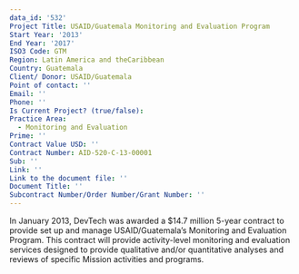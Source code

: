 ```yaml
---
data_id: '532'
Project Title: USAID/Guatemala Monitoring and Evaluation Program
Start Year: '2013'
End Year: '2017'
ISO3 Code: GTM
Region: Latin America and theCaribbean
Country: Guatemala
Client/ Donor: USAID/Guatemala
Point of contact: ''
Email: ''
Phone: ''
Is Current Project? (true/false): 
Practice Area:
  - Monitoring and Evaluation
Prime: ''
Contract Value USD: ''
Contract Number: AID-520-C-13-00001
Sub: ''
Link: ''
Link to the document file: ''
Document Title: ''
Subcontract Number/Order Number/Grant Number: ''
---
```


In January 2013, DevTech was awarded a $14.7 million 5-year contract to provide set up and manage USAID/Guatemala’s Monitoring and Evaluation Program. This contract will provide activity-level monitoring and evaluation services designed to provide qualitative and/or quantitative analyses and reviews of specific Mission activities and programs.